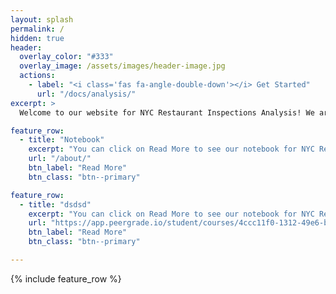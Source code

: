 ```yaml
---
layout: splash
permalink: /
hidden: true
header:
  overlay_color: "#333"
  overlay_image: /assets/images/header-image.jpg
  actions:
    - label: "<i class='fas fa-angle-double-down'></i> Get Started"
      url: "/docs/analysis/"
excerpt: >
  Welcome to our website for NYC Restaurant Inspections Analysis! We are thrilled to have the opportunity to share our thoughts and insights with you.<br />

feature_row:
  - title: "Notebook"
    excerpt: "You can click on Read More to see our notebook for NYC Restaurant Inspections analysis!"
    url: "/about/"
    btn_label: "Read More"
    btn_class: "btn--primary"

feature_row:
  - title: "dsdsd"
    excerpt: "You can click on Read More to see our notebook for NYC Restaurant Inspections analysis!"
    url: "https://app.peergrade.io/student/courses/4ccc11f0-1312-49e6-b867-10086346a324/assignments/5ae003c7-07f9-4ba9-9a43-10a72e125a38/submission"
    btn_label: "Read More"
    btn_class: "btn--primary"

---
```






{% include feature_row %}
